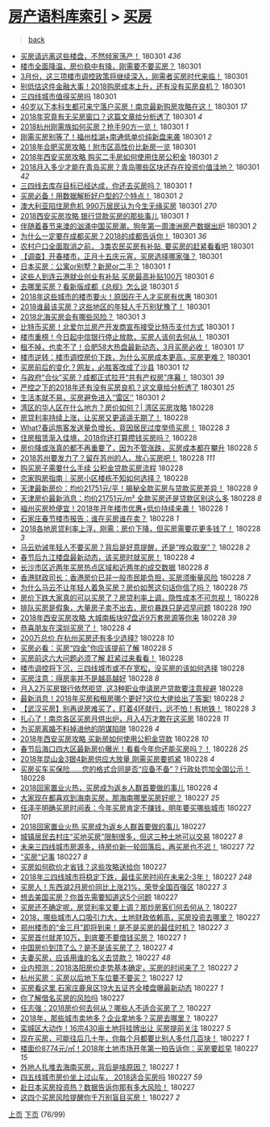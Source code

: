 [房产语料库索引](../../README.md)  > [买房](买房.md)
====
> [back](../README.md)

- [买房请远离这些楼盘，不然倾家荡产！](http://jkwz.applinzi.com/ittc/7075598602439492618.html#%E4%B9%B0%E6%88%BF%E8%AF%B7%E8%BF%9C%E7%A6%BB%E8%BF%99%E4%BA%9B%E6%A5%BC%E7%9B%98%EF%BC%8C%E4%B8%8D%E7%84%B6%E5%80%BE%E5%AE%B6%E8%8D%A1%E4%BA%A7%EF%BC%81) 180301 *436* 
- [楼市全面降温，房价稳中有降，刚需要不要买房？](http://jkwz.applinzi.com/ittc/7075597980550038544.html#%E6%A5%BC%E5%B8%82%E5%85%A8%E9%9D%A2%E9%99%8D%E6%B8%A9%EF%BC%8C%E6%88%BF%E4%BB%B7%E7%A8%B3%E4%B8%AD%E6%9C%89%E9%99%8D%EF%BC%8C%E5%88%9A%E9%9C%80%E8%A6%81%E4%B8%8D%E8%A6%81%E4%B9%B0%E6%88%BF%EF%BC%9F) 180301  
- [3月份，这三项楼市调控政策将继续深入，刚需者买房时代来临！](http://jkwz.applinzi.com/ittc/7075553183164531728.html#3%E6%9C%88%E4%BB%BD%EF%BC%8C%E8%BF%99%E4%B8%89%E9%A1%B9%E6%A5%BC%E5%B8%82%E8%B0%83%E6%8E%A7%E6%94%BF%E7%AD%96%E5%B0%86%E7%BB%A7%E7%BB%AD%E6%B7%B1%E5%85%A5%EF%BC%8C%E5%88%9A%E9%9C%80%E8%80%85%E4%B9%B0%E6%88%BF%E6%97%B6%E4%BB%A3%E6%9D%A5%E4%B8%B4%EF%BC%81) 180301  
- [别低估这件金融大事！2018购房成本上升，还有没有买房良机？](http://jkwz.applinzi.com/ittc/7075594044879406096.html#%E5%88%AB%E4%BD%8E%E4%BC%B0%E8%BF%99%E4%BB%B6%E9%87%91%E8%9E%8D%E5%A4%A7%E4%BA%8B%EF%BC%812018%E8%B4%AD%E6%88%BF%E6%88%90%E6%9C%AC%E4%B8%8A%E5%8D%87%EF%BC%8C%E8%BF%98%E6%9C%89%E6%B2%A1%E6%9C%89%E4%B9%B0%E6%88%BF%E8%89%AF%E6%9C%BA%EF%BC%9F) 180301  
- [三四线城市值得买房吗](http://jkwz.applinzi.com/ittc/7074353313263125520.html#%E4%B8%89%E5%9B%9B%E7%BA%BF%E5%9F%8E%E5%B8%82%E5%80%BC%E5%BE%97%E4%B9%B0%E6%88%BF%E5%90%97) 180301  
- [40岁以下本科生都可来宁落户买房！南京最新购房攻略在这！](http://jkwz.applinzi.com/ittc/7075562850217362448.html#40%E5%B2%81%E4%BB%A5%E4%B8%8B%E6%9C%AC%E7%A7%91%E7%94%9F%E9%83%BD%E5%8F%AF%E6%9D%A5%E5%AE%81%E8%90%BD%E6%88%B7%E4%B9%B0%E6%88%BF%EF%BC%81%E5%8D%97%E4%BA%AC%E6%9C%80%E6%96%B0%E8%B4%AD%E6%88%BF%E6%94%BB%E7%95%A5%E5%9C%A8%E8%BF%99%EF%BC%81) 180301 *17* 
- [2018年究竟有无买房窗口？这篇文章给分析透了](http://jkwz.applinzi.com/ittc/7075558558097998855.html#2018%E5%B9%B4%E7%A9%B6%E7%AB%9F%E6%9C%89%E6%97%A0%E4%B9%B0%E6%88%BF%E7%AA%97%E5%8F%A3%EF%BC%9F%E8%BF%99%E7%AF%87%E6%96%87%E7%AB%A0%E7%BB%99%E5%88%86%E6%9E%90%E9%80%8F%E4%BA%86) 180301 *4* 
- [2018杭州刚需族如何买房？抢手90方一览！](http://jkwz.applinzi.com/ittc/7075554869270545419.html#2018%E6%9D%AD%E5%B7%9E%E5%88%9A%E9%9C%80%E6%97%8F%E5%A6%82%E4%BD%95%E4%B9%B0%E6%88%BF%EF%BC%9F%E6%8A%A2%E6%89%8B90%E6%96%B9%E4%B8%80%E8%A7%88%EF%BC%81) 180301 *1* 
- [刚需买房别等了！福州桂湖+南通低单价纯新盘来袭](http://jkwz.applinzi.com/ittc/7075554856159151121.html#%E5%88%9A%E9%9C%80%E4%B9%B0%E6%88%BF%E5%88%AB%E7%AD%89%E4%BA%86%EF%BC%81%E7%A6%8F%E5%B7%9E%E6%A1%82%E6%B9%96%2B%E5%8D%97%E9%80%9A%E4%BD%8E%E5%8D%95%E4%BB%B7%E7%BA%AF%E6%96%B0%E7%9B%98%E6%9D%A5%E8%A2%AD) 180301 *2* 
- [2018年合肥买房攻略！附市区高性价比新房一览](http://jkwz.applinzi.com/ittc/7075552661388919824.html#2018%E5%B9%B4%E5%90%88%E8%82%A5%E4%B9%B0%E6%88%BF%E6%94%BB%E7%95%A5%EF%BC%81%E9%99%84%E5%B8%82%E5%8C%BA%E9%AB%98%E6%80%A7%E4%BB%B7%E6%AF%94%E6%96%B0%E6%88%BF%E4%B8%80%E8%A7%88) 180301  
- [2018年西安买房攻略 购买二手房如何使用住房公积金](http://jkwz.applinzi.com/ittc/7075551637697725446.html#2018%E5%B9%B4%E8%A5%BF%E5%AE%89%E4%B9%B0%E6%88%BF%E6%94%BB%E7%95%A5+%E8%B4%AD%E4%B9%B0%E4%BA%8C%E6%89%8B%E6%88%BF%E5%A6%82%E4%BD%95%E4%BD%BF%E7%94%A8%E4%BD%8F%E6%88%BF%E5%85%AC%E7%A7%AF%E9%87%91) 180301 *2* 
- [2018月入多少才能在青岛买房？青岛哪些区块还存在投资价值洼地？](http://jkwz.applinzi.com/ittc/7075248403921765392.html#2018%E6%9C%88%E5%85%A5%E5%A4%9A%E5%B0%91%E6%89%8D%E8%83%BD%E5%9C%A8%E9%9D%92%E5%B2%9B%E4%B9%B0%E6%88%BF%EF%BC%9F%E9%9D%92%E5%B2%9B%E5%93%AA%E4%BA%9B%E5%8C%BA%E5%9D%97%E8%BF%98%E5%AD%98%E5%9C%A8%E6%8A%95%E8%B5%84%E4%BB%B7%E5%80%BC%E6%B4%BC%E5%9C%B0%EF%BC%9F) 180301 *42* 
- [三四线去库存目标已经达成，你还去买房吗？](http://jkwz.applinzi.com/ittc/7075548114738218000.html#%E4%B8%89%E5%9B%9B%E7%BA%BF%E5%8E%BB%E5%BA%93%E5%AD%98%E7%9B%AE%E6%A0%87%E5%B7%B2%E7%BB%8F%E8%BE%BE%E6%88%90%EF%BC%8C%E4%BD%A0%E8%BF%98%E5%8E%BB%E4%B9%B0%E6%88%BF%E5%90%97%EF%BC%9F) 180301 *1* 
- [买房必备！用数据解析好户型的7个特点！](http://jkwz.applinzi.com/ittc/7075530811317421066.html#%E4%B9%B0%E6%88%BF%E5%BF%85%E5%A4%87%EF%BC%81%E7%94%A8%E6%95%B0%E6%8D%AE%E8%A7%A3%E6%9E%90%E5%A5%BD%E6%88%B7%E5%9E%8B%E7%9A%847%E4%B8%AA%E7%89%B9%E7%82%B9%EF%BC%81) 180301 *2* 
- [澳大利亚陷住房危机 990万居民认为今生无缘买房](http://jkwz.applinzi.com/ittc/7075529169364845579.html#%E6%BE%B3%E5%A4%A7%E5%88%A9%E4%BA%9A%E9%99%B7%E4%BD%8F%E6%88%BF%E5%8D%B1%E6%9C%BA+990%E4%B8%87%E5%B1%85%E6%B0%91%E8%AE%A4%E4%B8%BA%E4%BB%8A%E7%94%9F%E6%97%A0%E7%BC%98%E4%B9%B0%E6%88%BF) 180301 *270* 
- [2018西安买房攻略 银行贷款买房的那些事儿](http://jkwz.applinzi.com/ittc/7075523008754353162.html#2018%E8%A5%BF%E5%AE%89%E4%B9%B0%E6%88%BF%E6%94%BB%E7%95%A5+%E9%93%B6%E8%A1%8C%E8%B4%B7%E6%AC%BE%E4%B9%B0%E6%88%BF%E7%9A%84%E9%82%A3%E4%BA%9B%E4%BA%8B%E5%84%BF) 180301 *1* 
- [伴随着春节来澳的汹涌中国买房潮，狗年第一周澳洲房产数据出炉](http://jkwz.applinzi.com/ittc/7075519762157536273.html#%E4%BC%B4%E9%9A%8F%E7%9D%80%E6%98%A5%E8%8A%82%E6%9D%A5%E6%BE%B3%E7%9A%84%E6%B1%B9%E6%B6%8C%E4%B8%AD%E5%9B%BD%E4%B9%B0%E6%88%BF%E6%BD%AE%EF%BC%8C%E7%8B%97%E5%B9%B4%E7%AC%AC%E4%B8%80%E5%91%A8%E6%BE%B3%E6%B4%B2%E6%88%BF%E4%BA%A7%E6%95%B0%E6%8D%AE%E5%87%BA%E7%82%89) 180301 *2* 
- [为什么一定要在成都买房？2018的成都告诉你！](http://jkwz.applinzi.com/ittc/7075517497208210449.html#%E4%B8%BA%E4%BB%80%E4%B9%88%E4%B8%80%E5%AE%9A%E8%A6%81%E5%9C%A8%E6%88%90%E9%83%BD%E4%B9%B0%E6%88%BF%EF%BC%9F2018%E7%9A%84%E6%88%90%E9%83%BD%E5%91%8A%E8%AF%89%E4%BD%A0%EF%BC%81) 180301 *36* 
- [农村户口全面取消之前， 3类农民买房有补贴, 要买房的赶紧看看吧](http://jkwz.applinzi.com/ittc/7075464855803134992.html#%E5%86%9C%E6%9D%91%E6%88%B7%E5%8F%A3%E5%85%A8%E9%9D%A2%E5%8F%96%E6%B6%88%E4%B9%8B%E5%89%8D%EF%BC%8C+3%E7%B1%BB%E5%86%9C%E6%B0%91%E4%B9%B0%E6%88%BF%E6%9C%89%E8%A1%A5%E8%B4%B4%2C+%E8%A6%81%E4%B9%B0%E6%88%BF%E7%9A%84%E8%B5%B6%E7%B4%A7%E7%9C%8B%E7%9C%8B%E5%90%A7) 180301  
- [【调查】开春楼市，正月十五庆元宵，买房选择哪家强？](http://jkwz.applinzi.com/ittc/7075495938812806155.html#%E3%80%90%E8%B0%83%E6%9F%A5%E3%80%91%E5%BC%80%E6%98%A5%E6%A5%BC%E5%B8%82%EF%BC%8C%E6%AD%A3%E6%9C%88%E5%8D%81%E4%BA%94%E5%BA%86%E5%85%83%E5%AE%B5%EF%BC%8C%E4%B9%B0%E6%88%BF%E9%80%89%E6%8B%A9%E5%93%AA%E5%AE%B6%E5%BC%BA%EF%BC%9F) 180301  
- [日本买房：公寓or别墅？新房or二手？](http://jkwz.applinzi.com/ittc/7073670465778615307.html#%E6%97%A5%E6%9C%AC%E4%B9%B0%E6%88%BF%EF%BC%9A%E5%85%AC%E5%AF%93or%E5%88%AB%E5%A2%85%EF%BC%9F%E6%96%B0%E6%88%BFor%E4%BA%8C%E6%89%8B%EF%BC%9F) 180301 *1* 
- [这些人到连云港就业创业有补贴 买房最高补贴100万](http://jkwz.applinzi.com/ittc/7075465823496176656.html#%E8%BF%99%E4%BA%9B%E4%BA%BA%E5%88%B0%E8%BF%9E%E4%BA%91%E6%B8%AF%E5%B0%B1%E4%B8%9A%E5%88%9B%E4%B8%9A%E6%9C%89%E8%A1%A5%E8%B4%B4+%E4%B9%B0%E6%88%BF%E6%9C%80%E9%AB%98%E8%A1%A5%E8%B4%B4100%E4%B8%87) 180301 *6* 
- [去哪里买房？看新版成都《总规》怎么说](http://jkwz.applinzi.com/ittc/7075465595841938449.html#%E5%8E%BB%E5%93%AA%E9%87%8C%E4%B9%B0%E6%88%BF%EF%BC%9F%E7%9C%8B%E6%96%B0%E7%89%88%E6%88%90%E9%83%BD%E3%80%8A%E6%80%BB%E8%A7%84%E3%80%8B%E6%80%8E%E4%B9%88%E8%AF%B4) 180301 *5* 
- [2018年这些城市的楼市要火！原因在于人才买房有优惠](http://jkwz.applinzi.com/ittc/7075464180931232778.html#2018%E5%B9%B4%E8%BF%99%E4%BA%9B%E5%9F%8E%E5%B8%82%E7%9A%84%E6%A5%BC%E5%B8%82%E8%A6%81%E7%81%AB%EF%BC%81%E5%8E%9F%E5%9B%A0%E5%9C%A8%E4%BA%8E%E4%BA%BA%E6%89%8D%E4%B9%B0%E6%88%BF%E6%9C%89%E4%BC%98%E6%83%A0) 180301  
- [2018谁最该买房？这些地区的年轻人千万别犹豫了！](http://jkwz.applinzi.com/ittc/7075458327402513418.html#2018%E8%B0%81%E6%9C%80%E8%AF%A5%E4%B9%B0%E6%88%BF%EF%BC%9F%E8%BF%99%E4%BA%9B%E5%9C%B0%E5%8C%BA%E7%9A%84%E5%B9%B4%E8%BD%BB%E4%BA%BA%E5%8D%83%E4%B8%87%E5%88%AB%E7%8A%B9%E8%B1%AB%E4%BA%86%EF%BC%81) 180301  
- [2018北海买房会有哪些风险？](http://jkwz.applinzi.com/ittc/7075456390267405328.html#2018%E5%8C%97%E6%B5%B7%E4%B9%B0%E6%88%BF%E4%BC%9A%E6%9C%89%E5%93%AA%E4%BA%9B%E9%A3%8E%E9%99%A9%EF%BC%9F) 180301 *3* 
- [比特币买房！北爱尔兰房产开发商宣布接受比特币支付方式](http://jkwz.applinzi.com/ittc/7075447925352432650.html#%E6%AF%94%E7%89%B9%E5%B8%81%E4%B9%B0%E6%88%BF%EF%BC%81%E5%8C%97%E7%88%B1%E5%B0%94%E5%85%B0%E6%88%BF%E4%BA%A7%E5%BC%80%E5%8F%91%E5%95%86%E5%AE%A3%E5%B8%83%E6%8E%A5%E5%8F%97%E6%AF%94%E7%89%B9%E5%B8%81%E6%94%AF%E4%BB%98%E6%96%B9%E5%BC%8F) 180301 *1* 
- [楼市重榜！今日起中信银行停止放款，买房人该何去何从！](http://jkwz.applinzi.com/ittc/7075447518429447175.html#%E6%A5%BC%E5%B8%82%E9%87%8D%E6%A6%9C%EF%BC%81%E4%BB%8A%E6%97%A5%E8%B5%B7%E4%B8%AD%E4%BF%A1%E9%93%B6%E8%A1%8C%E5%81%9C%E6%AD%A2%E6%94%BE%E6%AC%BE%EF%BC%8C%E4%B9%B0%E6%88%BF%E4%BA%BA%E8%AF%A5%E4%BD%95%E5%8E%BB%E4%BD%95%E4%BB%8E%EF%BC%81) 180301  
- [租不掉，也卖不了！合肥58大热盘最新动态，3月买房必收！](http://jkwz.applinzi.com/ittc/7075436756138984465.html#%E7%A7%9F%E4%B8%8D%E6%8E%89%EF%BC%8C%E4%B9%9F%E5%8D%96%E4%B8%8D%E4%BA%86%EF%BC%81%E5%90%88%E8%82%A558%E5%A4%A7%E7%83%AD%E7%9B%98%E6%9C%80%E6%96%B0%E5%8A%A8%E6%80%81%EF%BC%8C3%E6%9C%88%E4%B9%B0%E6%88%BF%E5%BF%85%E6%94%B6%EF%BC%81) 180301 *17* 
- [楼市逆转：楼市调控房价下跌，为什么买房成本更高，买房更难？](http://jkwz.applinzi.com/ittc/7075425626268107787.html#%E6%A5%BC%E5%B8%82%E9%80%86%E8%BD%AC%EF%BC%9A%E6%A5%BC%E5%B8%82%E8%B0%83%E6%8E%A7%E6%88%BF%E4%BB%B7%E4%B8%8B%E8%B7%8C%EF%BC%8C%E4%B8%BA%E4%BB%80%E4%B9%88%E4%B9%B0%E6%88%BF%E6%88%90%E6%9C%AC%E6%9B%B4%E9%AB%98%EF%BC%8C%E4%B9%B0%E6%88%BF%E6%9B%B4%E9%9A%BE%EF%BC%9F) 180301  
- [买房前后的变化？网友，必胜客改成了沙县](http://jkwz.applinzi.com/ittc/7075084920341136395.html#%E4%B9%B0%E6%88%BF%E5%89%8D%E5%90%8E%E7%9A%84%E5%8F%98%E5%8C%96%EF%BC%9F%E7%BD%91%E5%8F%8B%EF%BC%8C%E5%BF%85%E8%83%9C%E5%AE%A2%E6%94%B9%E6%88%90%E4%BA%86%E6%B2%99%E5%8E%BF) 180301 *12* 
- [与政府“合伙”买房？成都正式拉开“共有产权房”序幕！](http://jkwz.applinzi.com/ittc/7075413394306106378.html#%E4%B8%8E%E6%94%BF%E5%BA%9C%E2%80%9C%E5%90%88%E4%BC%99%E2%80%9D%E4%B9%B0%E6%88%BF%EF%BC%9F%E6%88%90%E9%83%BD%E6%AD%A3%E5%BC%8F%E6%8B%89%E5%BC%80%E2%80%9C%E5%85%B1%E6%9C%89%E4%BA%A7%E6%9D%83%E6%88%BF%E2%80%9D%E5%BA%8F%E5%B9%95%EF%BC%81) 180301 *39* 
- [严控之下的2018年还有没有买房良机？这文章给分析透了](http://jkwz.applinzi.com/ittc/7075155748890084359.html#%E4%B8%A5%E6%8E%A7%E4%B9%8B%E4%B8%8B%E7%9A%842018%E5%B9%B4%E8%BF%98%E6%9C%89%E6%B2%A1%E6%9C%89%E4%B9%B0%E6%88%BF%E8%89%AF%E6%9C%BA%EF%BC%9F%E8%BF%99%E6%96%87%E7%AB%A0%E7%BB%99%E5%88%86%E6%9E%90%E9%80%8F%E4%BA%86) 180301 *25* 
- [生活本就不易，买房避免进入‘’雷区‘’](http://jkwz.applinzi.com/ittc/7075099748300489738.html#%E7%94%9F%E6%B4%BB%E6%9C%AC%E5%B0%B1%E4%B8%8D%E6%98%93%EF%BC%8C%E4%B9%B0%E6%88%BF%E9%81%BF%E5%85%8D%E8%BF%9B%E5%85%A5%E2%80%98%E2%80%99%E9%9B%B7%E5%8C%BA%E2%80%98%E2%80%99) 180301 *2* 
- [湾区的华人区在什么地方？房价如何？| 湾区买房攻略](http://jkwz.applinzi.com/ittc/7075254031557854225.html#%E6%B9%BE%E5%8C%BA%E7%9A%84%E5%8D%8E%E4%BA%BA%E5%8C%BA%E5%9C%A8%E4%BB%80%E4%B9%88%E5%9C%B0%E6%96%B9%EF%BC%9F%E6%88%BF%E4%BB%B7%E5%A6%82%E4%BD%95%EF%BC%9F%7C+%E6%B9%BE%E5%8C%BA%E4%B9%B0%E6%88%BF%E6%94%BB%E7%95%A5) 180228  
- [房贷利率持续上涨，让买房又更遥遥无期了！](http://jkwz.applinzi.com/ittc/7075239487448024075.html#%E6%88%BF%E8%B4%B7%E5%88%A9%E7%8E%87%E6%8C%81%E7%BB%AD%E4%B8%8A%E6%B6%A8%EF%BC%8C%E8%AE%A9%E4%B9%B0%E6%88%BF%E5%8F%88%E6%9B%B4%E9%81%A5%E9%81%A5%E6%97%A0%E6%9C%9F%E4%BA%86%EF%BC%81) 180228  
- [What?春运旅客发送量负增长，竟因居民过度举债买房！](http://jkwz.applinzi.com/ittc/7075236020377617418.html#What%3F%E6%98%A5%E8%BF%90%E6%97%85%E5%AE%A2%E5%8F%91%E9%80%81%E9%87%8F%E8%B4%9F%E5%A2%9E%E9%95%BF%EF%BC%8C%E7%AB%9F%E5%9B%A0%E5%B1%85%E6%B0%91%E8%BF%87%E5%BA%A6%E4%B8%BE%E5%80%BA%E4%B9%B0%E6%88%BF%EF%BC%81) 180228 *3* 
- [住房租赁渐入佳境，2018你还打算攒钱买房吗？](http://jkwz.applinzi.com/ittc/7072956257051083787.html#%E4%BD%8F%E6%88%BF%E7%A7%9F%E8%B5%81%E6%B8%90%E5%85%A5%E4%BD%B3%E5%A2%83%EF%BC%8C2018%E4%BD%A0%E8%BF%98%E6%89%93%E7%AE%97%E6%94%92%E9%92%B1%E4%B9%B0%E6%88%BF%E5%90%97%EF%BC%9F) 180228  
- [房价降或涨真的都不再重要了，因为不管涨跌，买房成本都在攀升](http://jkwz.applinzi.com/ittc/7075204231089095686.html#%E6%88%BF%E4%BB%B7%E9%99%8D%E6%88%96%E6%B6%A8%E7%9C%9F%E7%9A%84%E9%83%BD%E4%B8%8D%E5%86%8D%E9%87%8D%E8%A6%81%E4%BA%86%EF%BC%8C%E5%9B%A0%E4%B8%BA%E4%B8%8D%E7%AE%A1%E6%B6%A8%E8%B7%8C%EF%BC%8C%E4%B9%B0%E6%88%BF%E6%88%90%E6%9C%AC%E9%83%BD%E5%9C%A8%E6%94%80%E5%8D%87) 180228 *5* 
- [2018苏州要发力了？留在苏州的人，放心买房吧！](http://jkwz.applinzi.com/ittc/7075198854469518346.html#2018%E8%8B%8F%E5%B7%9E%E8%A6%81%E5%8F%91%E5%8A%9B%E4%BA%86%EF%BC%9F%E7%95%99%E5%9C%A8%E8%8B%8F%E5%B7%9E%E7%9A%84%E4%BA%BA%EF%BC%8C%E6%94%BE%E5%BF%83%E4%B9%B0%E6%88%BF%E5%90%A7%EF%BC%81) 180228 *111* 
- [购买房子需要什么手续 公积金贷款买房流程](http://jkwz.applinzi.com/ittc/7075191122068767751.html#%E8%B4%AD%E4%B9%B0%E6%88%BF%E5%AD%90%E9%9C%80%E8%A6%81%E4%BB%80%E4%B9%88%E6%89%8B%E7%BB%AD+%E5%85%AC%E7%A7%AF%E9%87%91%E8%B4%B7%E6%AC%BE%E4%B9%B0%E6%88%BF%E6%B5%81%E7%A8%8B) 180228  
- [恋家购房指南｜买房小区楼栋不知如何选择？](http://jkwz.applinzi.com/ittc/7075187347211944966.html#%E6%81%8B%E5%AE%B6%E8%B4%AD%E6%88%BF%E6%8C%87%E5%8D%97%EF%BD%9C%E4%B9%B0%E6%88%BF%E5%B0%8F%E5%8C%BA%E6%A5%BC%E6%A0%8B%E4%B8%8D%E7%9F%A5%E5%A6%82%E4%BD%95%E9%80%89%E6%8B%A9%EF%BC%9F) 180228  
- [天津最新房价：均价21751元/平！揭秘全款买房与贷款买房差异！](http://jkwz.applinzi.com/ittc/7075183060922663946.html#%E5%A4%A9%E6%B4%A5%E6%9C%80%E6%96%B0%E6%88%BF%E4%BB%B7%EF%BC%9A%E5%9D%87%E4%BB%B721751%E5%85%83%2F%E5%B9%B3%EF%BC%81%E6%8F%AD%E7%A7%98%E5%85%A8%E6%AC%BE%E4%B9%B0%E6%88%BF%E4%B8%8E%E8%B4%B7%E6%AC%BE%E4%B9%B0%E6%88%BF%E5%B7%AE%E5%BC%82%EF%BC%81) 180228 *9* 
- [天津房价最新消息：均价21751元/m² 全款买房还是贷款区别这么多](http://jkwz.applinzi.com/ittc/7075183060901692433.html#%E5%A4%A9%E6%B4%A5%E6%88%BF%E4%BB%B7%E6%9C%80%E6%96%B0%E6%B6%88%E6%81%AF%EF%BC%9A%E5%9D%87%E4%BB%B721751%E5%85%83%2Fm%C2%B2+%E5%85%A8%E6%AC%BE%E4%B9%B0%E6%88%BF%E8%BF%98%E6%98%AF%E8%B4%B7%E6%AC%BE%E5%8C%BA%E5%88%AB%E8%BF%99%E4%B9%88%E5%A4%9A) 180228 *8* 
- [福州买房抢便宜！2018年开年楼市优惠+低价持续来袭！](http://jkwz.applinzi.com/ittc/7075179560016806918.html#%E7%A6%8F%E5%B7%9E%E4%B9%B0%E6%88%BF%E6%8A%A2%E4%BE%BF%E5%AE%9C%EF%BC%812018%E5%B9%B4%E5%BC%80%E5%B9%B4%E6%A5%BC%E5%B8%82%E4%BC%98%E6%83%A0%2B%E4%BD%8E%E4%BB%B7%E6%8C%81%E7%BB%AD%E6%9D%A5%E8%A2%AD%EF%BC%81) 180228 *1* 
- [石家庄春节楼市报告：谁在买房谁在卖？](http://jkwz.applinzi.com/ittc/7075175558554321931.html#%E7%9F%B3%E5%AE%B6%E5%BA%84%E6%98%A5%E8%8A%82%E6%A5%BC%E5%B8%82%E6%8A%A5%E5%91%8A%EF%BC%9A%E8%B0%81%E5%9C%A8%E4%B9%B0%E6%88%BF%E8%B0%81%E5%9C%A8%E5%8D%96%EF%BC%9F) 180228 *1* 
- [2018各地房贷利率上浮，刚需：房价下降，但买房需要花更多钱了！](http://jkwz.applinzi.com/ittc/7075097284037837840.html#2018%E5%90%84%E5%9C%B0%E6%88%BF%E8%B4%B7%E5%88%A9%E7%8E%87%E4%B8%8A%E6%B5%AE%EF%BC%8C%E5%88%9A%E9%9C%80%EF%BC%9A%E6%88%BF%E4%BB%B7%E4%B8%8B%E9%99%8D%EF%BC%8C%E4%BD%86%E4%B9%B0%E6%88%BF%E9%9C%80%E8%A6%81%E8%8A%B1%E6%9B%B4%E5%A4%9A%E9%92%B1%E4%BA%86%EF%BC%81) 180228 *3* 
- [马云劝诫年轻人不要买房？背后是好意提醒，还是“哗众取宠”？](http://jkwz.applinzi.com/ittc/7075172832646808586.html#%E9%A9%AC%E4%BA%91%E5%8A%9D%E8%AF%AB%E5%B9%B4%E8%BD%BB%E4%BA%BA%E4%B8%8D%E8%A6%81%E4%B9%B0%E6%88%BF%EF%BC%9F%E8%83%8C%E5%90%8E%E6%98%AF%E5%A5%BD%E6%84%8F%E6%8F%90%E9%86%92%EF%BC%8C%E8%BF%98%E6%98%AF%E2%80%9C%E5%93%97%E4%BC%97%E5%8F%96%E5%AE%A0%E2%80%9D%EF%BC%9F) 180228 *2* 
- [春节后九江楼盘最新动态，该买房时就买房！](http://jkwz.applinzi.com/ittc/7075140338174133258.html#%E6%98%A5%E8%8A%82%E5%90%8E%E4%B9%9D%E6%B1%9F%E6%A5%BC%E7%9B%98%E6%9C%80%E6%96%B0%E5%8A%A8%E6%80%81%EF%BC%8C%E8%AF%A5%E4%B9%B0%E6%88%BF%E6%97%B6%E5%B0%B1%E4%B9%B0%E6%88%BF%EF%BC%81) 180228 *4* 
- [长沙市区近两年买房热点区域和近两年的成交数据](http://jkwz.applinzi.com/ittc/7075166790856737809.html#%E9%95%BF%E6%B2%99%E5%B8%82%E5%8C%BA%E8%BF%91%E4%B8%A4%E5%B9%B4%E4%B9%B0%E6%88%BF%E7%83%AD%E7%82%B9%E5%8C%BA%E5%9F%9F%E5%92%8C%E8%BF%91%E4%B8%A4%E5%B9%B4%E7%9A%84%E6%88%90%E4%BA%A4%E6%95%B0%E6%8D%AE) 180228 *8* 
- [香港财政司长：香港房价已非一般市民能负担，买房须衡量风险](http://jkwz.applinzi.com/ittc/7075150949322851335.html#%E9%A6%99%E6%B8%AF%E8%B4%A2%E6%94%BF%E5%8F%B8%E9%95%BF%EF%BC%9A%E9%A6%99%E6%B8%AF%E6%88%BF%E4%BB%B7%E5%B7%B2%E9%9D%9E%E4%B8%80%E8%88%AC%E5%B8%82%E6%B0%91%E8%83%BD%E8%B4%9F%E6%8B%85%EF%BC%8C%E4%B9%B0%E6%88%BF%E9%A1%BB%E8%A1%A1%E9%87%8F%E9%A3%8E%E9%99%A9) 180228 *7* 
- [为什么马云不让年轻人着急买房？房价如葱这句话你信了吗？](http://jkwz.applinzi.com/ittc/7075139026359419911.html#%E4%B8%BA%E4%BB%80%E4%B9%88%E9%A9%AC%E4%BA%91%E4%B8%8D%E8%AE%A9%E5%B9%B4%E8%BD%BB%E4%BA%BA%E7%9D%80%E6%80%A5%E4%B9%B0%E6%88%BF%EF%BC%9F%E6%88%BF%E4%BB%B7%E5%A6%82%E8%91%B1%E8%BF%99%E5%8F%A5%E8%AF%9D%E4%BD%A0%E4%BF%A1%E4%BA%86%E5%90%97%EF%BC%9F) 180228 *75* 
- [房价下跌大家真的可以买房了？房贷利率上调，隐性成本不可忽视！](http://jkwz.applinzi.com/ittc/7075129127072171025.html#%E6%88%BF%E4%BB%B7%E4%B8%8B%E8%B7%8C%E5%A4%A7%E5%AE%B6%E7%9C%9F%E7%9A%84%E5%8F%AF%E4%BB%A5%E4%B9%B0%E6%88%BF%E4%BA%86%EF%BC%9F%E6%88%BF%E8%B4%B7%E5%88%A9%E7%8E%87%E4%B8%8A%E8%B0%83%EF%BC%8C%E9%9A%90%E6%80%A7%E6%88%90%E6%9C%AC%E4%B8%8D%E5%8F%AF%E5%BF%BD%E8%A7%86%EF%BC%81) 180228  
- [排队买房是假象，大量房子卖不出去，房价暴跌只是迟早问题](http://jkwz.applinzi.com/ittc/7075121107722306576.html#%E6%8E%92%E9%98%9F%E4%B9%B0%E6%88%BF%E6%98%AF%E5%81%87%E8%B1%A1%EF%BC%8C%E5%A4%A7%E9%87%8F%E6%88%BF%E5%AD%90%E5%8D%96%E4%B8%8D%E5%87%BA%E5%8E%BB%EF%BC%8C%E6%88%BF%E4%BB%B7%E6%9A%B4%E8%B7%8C%E5%8F%AA%E6%98%AF%E8%BF%9F%E6%97%A9%E9%97%AE%E9%A2%98) 180228 *190* 
- [2018年西安买房攻略 大城南板块97盘近9万套房源等你来](http://jkwz.applinzi.com/ittc/7075110996232635402.html#2018%E5%B9%B4%E8%A5%BF%E5%AE%89%E4%B9%B0%E6%88%BF%E6%94%BB%E7%95%A5+%E5%A4%A7%E5%9F%8E%E5%8D%97%E6%9D%BF%E5%9D%9797%E7%9B%98%E8%BF%919%E4%B8%87%E5%A5%97%E6%88%BF%E6%BA%90%E7%AD%89%E4%BD%A0%E6%9D%A5) 180228 *39* 
- [恭喜朋友在深圳买房了！](http://jkwz.applinzi.com/ittc/7075097695553586182.html#%E6%81%AD%E5%96%9C%E6%9C%8B%E5%8F%8B%E5%9C%A8%E6%B7%B1%E5%9C%B3%E4%B9%B0%E6%88%BF%E4%BA%86%EF%BC%81) 180228 *4* 
- [200万总价,在杭州买房还有多少选择?](http://jkwz.applinzi.com/ittc/7075090892463801354.html#200%E4%B8%87%E6%80%BB%E4%BB%B7%2C%E5%9C%A8%E6%9D%AD%E5%B7%9E%E4%B9%B0%E6%88%BF%E8%BF%98%E6%9C%89%E5%A4%9A%E5%B0%91%E9%80%89%E6%8B%A9%3F) 180228 *10* 
- [买房必看：买房“四金”你应该提前了解](http://jkwz.applinzi.com/ittc/7075086409465857031.html#%E4%B9%B0%E6%88%BF%E5%BF%85%E7%9C%8B%EF%BC%9A%E4%B9%B0%E6%88%BF%E2%80%9C%E5%9B%9B%E9%87%91%E2%80%9D%E4%BD%A0%E5%BA%94%E8%AF%A5%E6%8F%90%E5%89%8D%E4%BA%86%E8%A7%A3) 180228 *5* 
- [买房前这六大问题必须了解 赶紧过来看看！](http://jkwz.applinzi.com/ittc/7075084241199432715.html#%E4%B9%B0%E6%88%BF%E5%89%8D%E8%BF%99%E5%85%AD%E5%A4%A7%E9%97%AE%E9%A2%98%E5%BF%85%E9%A1%BB%E4%BA%86%E8%A7%A3+%E8%B5%B6%E7%B4%A7%E8%BF%87%E6%9D%A5%E7%9C%8B%E7%9C%8B%EF%BC%81) 180228  
- [楼市调控将下沉，三四线城市或不在宽松，没买房的该如何选择](http://jkwz.applinzi.com/ittc/7075082091744461840.html#%E6%A5%BC%E5%B8%82%E8%B0%83%E6%8E%A7%E5%B0%86%E4%B8%8B%E6%B2%89%EF%BC%8C%E4%B8%89%E5%9B%9B%E7%BA%BF%E5%9F%8E%E5%B8%82%E6%88%96%E4%B8%8D%E5%9C%A8%E5%AE%BD%E6%9D%BE%EF%BC%8C%E6%B2%A1%E4%B9%B0%E6%88%BF%E7%9A%84%E8%AF%A5%E5%A6%82%E4%BD%95%E9%80%89%E6%8B%A9) 180228  
- [买房注意：得房率并不是越高越好](http://jkwz.applinzi.com/ittc/7075081913645925383.html#%E4%B9%B0%E6%88%BF%E6%B3%A8%E6%84%8F%EF%BC%9A%E5%BE%97%E6%88%BF%E7%8E%87%E5%B9%B6%E4%B8%8D%E6%98%AF%E8%B6%8A%E9%AB%98%E8%B6%8A%E5%A5%BD) 180228 *8* 
- [月入2万买房银行依然拒贷, 这3种职业申请房产贷款要注意规避](http://jkwz.applinzi.com/ittc/7075076284483109898.html#%E6%9C%88%E5%85%A52%E4%B8%87%E4%B9%B0%E6%88%BF%E9%93%B6%E8%A1%8C%E4%BE%9D%E7%84%B6%E6%8B%92%E8%B4%B7%2C+%E8%BF%993%E7%A7%8D%E8%81%8C%E4%B8%9A%E7%94%B3%E8%AF%B7%E6%88%BF%E4%BA%A7%E8%B4%B7%E6%AC%BE%E8%A6%81%E6%B3%A8%E6%84%8F%E8%A7%84%E9%81%BF) 180228  
- [最新消息！2018年买房和租房哪个更好?这位大佬给出了答案!](http://jkwz.applinzi.com/ittc/7075073445903991824.html#%E6%9C%80%E6%96%B0%E6%B6%88%E6%81%AF%EF%BC%812018%E5%B9%B4%E4%B9%B0%E6%88%BF%E5%92%8C%E7%A7%9F%E6%88%BF%E5%93%AA%E4%B8%AA%E6%9B%B4%E5%A5%BD%3F%E8%BF%99%E4%BD%8D%E5%A4%A7%E4%BD%AC%E7%BB%99%E5%87%BA%E4%BA%86%E7%AD%94%E6%A1%88%21) 180228 *2* 
- [【武汉买房】别再说房难买了，盯着4环就行，远不怕！有地铁！](http://jkwz.applinzi.com/ittc/7075071262672290832.html#%E3%80%90%E6%AD%A6%E6%B1%89%E4%B9%B0%E6%88%BF%E3%80%91%E5%88%AB%E5%86%8D%E8%AF%B4%E6%88%BF%E9%9A%BE%E4%B9%B0%E4%BA%86%EF%BC%8C%E7%9B%AF%E7%9D%804%E7%8E%AF%E5%B0%B1%E8%A1%8C%EF%BC%8C%E8%BF%9C%E4%B8%8D%E6%80%95%EF%BC%81%E6%9C%89%E5%9C%B0%E9%93%81%EF%BC%81) 180228 *3* 
- [扎心了！南京各区买房月供出炉，月入4万才敢在这买房](http://jkwz.applinzi.com/ittc/7075066934028928006.html#%E6%89%8E%E5%BF%83%E4%BA%86%EF%BC%81%E5%8D%97%E4%BA%AC%E5%90%84%E5%8C%BA%E4%B9%B0%E6%88%BF%E6%9C%88%E4%BE%9B%E5%87%BA%E7%82%89%EF%BC%8C%E6%9C%88%E5%85%A54%E4%B8%87%E6%89%8D%E6%95%A2%E5%9C%A8%E8%BF%99%E4%B9%B0%E6%88%BF) 180228 *11* 
- [为买房离婚不料掉进他的阴谋陷阱](http://jkwz.applinzi.com/ittc/7075059277977093127.html#%E4%B8%BA%E4%B9%B0%E6%88%BF%E7%A6%BB%E5%A9%9A%E4%B8%8D%E6%96%99%E6%8E%89%E8%BF%9B%E4%BB%96%E7%9A%84%E9%98%B4%E8%B0%8B%E9%99%B7%E9%98%B1) 180228 *4* 
- [2018年西安买房攻略 买新房如何使用公积金贷款](http://jkwz.applinzi.com/ittc/7075058235830961162.html#2018%E5%B9%B4%E8%A5%BF%E5%AE%89%E4%B9%B0%E6%88%BF%E6%94%BB%E7%95%A5+%E4%B9%B0%E6%96%B0%E6%88%BF%E5%A6%82%E4%BD%95%E4%BD%BF%E7%94%A8%E5%85%AC%E7%A7%AF%E9%87%91%E8%B4%B7%E6%AC%BE) 180228 *10* 
- [春节后海口四大区最新房价曝光！看看今年你还能买房吗？！](http://jkwz.applinzi.com/ittc/7075050102232450065.html#%E6%98%A5%E8%8A%82%E5%90%8E%E6%B5%B7%E5%8F%A3%E5%9B%9B%E5%A4%A7%E5%8C%BA%E6%9C%80%E6%96%B0%E6%88%BF%E4%BB%B7%E6%9B%9D%E5%85%89%EF%BC%81%E7%9C%8B%E7%9C%8B%E4%BB%8A%E5%B9%B4%E4%BD%A0%E8%BF%98%E8%83%BD%E4%B9%B0%E6%88%BF%E5%90%97%EF%BC%9F%EF%BC%81) 180228 *25* 
- [2018年昆山金3银4新房供应大放量 刚需买房要抓紧](http://jkwz.applinzi.com/ittc/7075023532331631633.html#2018%E5%B9%B4%E6%98%86%E5%B1%B1%E9%87%913%E9%93%B64%E6%96%B0%E6%88%BF%E4%BE%9B%E5%BA%94%E5%A4%A7%E6%94%BE%E9%87%8F+%E5%88%9A%E9%9C%80%E4%B9%B0%E6%88%BF%E8%A6%81%E6%8A%93%E7%B4%A7) 180228 *4* 
- [买房买车买保险……您的格式合同是否“应备不备”？行政处罚加全国公示！](http://jkwz.applinzi.com/ittc/7074985369991119879.html#%E4%B9%B0%E6%88%BF%E4%B9%B0%E8%BD%A6%E4%B9%B0%E4%BF%9D%E9%99%A9%E2%80%A6%E2%80%A6%E6%82%A8%E7%9A%84%E6%A0%BC%E5%BC%8F%E5%90%88%E5%90%8C%E6%98%AF%E5%90%A6%E2%80%9C%E5%BA%94%E5%A4%87%E4%B8%8D%E5%A4%87%E2%80%9D%EF%BC%9F%E8%A1%8C%E6%94%BF%E5%A4%84%E7%BD%9A%E5%8A%A0%E5%85%A8%E5%9B%BD%E5%85%AC%E7%A4%BA%EF%BC%81) 180228  
- [2018回家置业火热，买房成为返乡人群首要做的事儿](http://jkwz.applinzi.com/ittc/7074935982682276870.html#2018%E5%9B%9E%E5%AE%B6%E7%BD%AE%E4%B8%9A%E7%81%AB%E7%83%AD%EF%BC%8C%E4%B9%B0%E6%88%BF%E6%88%90%E4%B8%BA%E8%BF%94%E4%B9%A1%E4%BA%BA%E7%BE%A4%E9%A6%96%E8%A6%81%E5%81%9A%E7%9A%84%E4%BA%8B%E5%84%BF) 180228 *4* 
- [大家现在都喜欢到海南买房，那海南哪里买房好呢？](http://jkwz.applinzi.com/ittc/7074892398356595729.html#%E5%A4%A7%E5%AE%B6%E7%8E%B0%E5%9C%A8%E9%83%BD%E5%96%9C%E6%AC%A2%E5%88%B0%E6%B5%B7%E5%8D%97%E4%B9%B0%E6%88%BF%EF%BC%8C%E9%82%A3%E6%B5%B7%E5%8D%97%E5%93%AA%E9%87%8C%E4%B9%B0%E6%88%BF%E5%A5%BD%E5%91%A2%EF%BC%9F) 180227 *25* 
- [任泽平明确买房时间表：今年买房肯定不赚钱，明年要买哪些城市](http://jkwz.applinzi.com/ittc/7074889272308270086.html#%E4%BB%BB%E6%B3%BD%E5%B9%B3%E6%98%8E%E7%A1%AE%E4%B9%B0%E6%88%BF%E6%97%B6%E9%97%B4%E8%A1%A8%EF%BC%9A%E4%BB%8A%E5%B9%B4%E4%B9%B0%E6%88%BF%E8%82%AF%E5%AE%9A%E4%B8%8D%E8%B5%9A%E9%92%B1%EF%BC%8C%E6%98%8E%E5%B9%B4%E8%A6%81%E4%B9%B0%E5%93%AA%E4%BA%9B%E5%9F%8E%E5%B8%82) 180227 *101* 
- [2018回家置业火热 买房成为返乡人群首要做的事儿](http://jkwz.applinzi.com/ittc/7074879983241921547.html#2018%E5%9B%9E%E5%AE%B6%E7%BD%AE%E4%B8%9A%E7%81%AB%E7%83%AD+%E4%B9%B0%E6%88%BF%E6%88%90%E4%B8%BA%E8%BF%94%E4%B9%A1%E4%BA%BA%E7%BE%A4%E9%A6%96%E8%A6%81%E5%81%9A%E7%9A%84%E4%BA%8B%E5%84%BF) 180227  
- [城镇居民去村庄“买地买房”限制很多，但这三种土地可以交易](http://jkwz.applinzi.com/ittc/7074878513532634122.html#%E5%9F%8E%E9%95%87%E5%B1%85%E6%B0%91%E5%8E%BB%E6%9D%91%E5%BA%84%E2%80%9C%E4%B9%B0%E5%9C%B0%E4%B9%B0%E6%88%BF%E2%80%9D%E9%99%90%E5%88%B6%E5%BE%88%E5%A4%9A%EF%BC%8C%E4%BD%86%E8%BF%99%E4%B8%89%E7%A7%8D%E5%9C%9F%E5%9C%B0%E5%8F%AF%E4%BB%A5%E4%BA%A4%E6%98%93) 180227 *8* 
- [未来三四线城市房源多，待房价新一轮回落后，再买房也不迟！](http://jkwz.applinzi.com/ittc/7074862859211506694.html#%E6%9C%AA%E6%9D%A5%E4%B8%89%E5%9B%9B%E7%BA%BF%E5%9F%8E%E5%B8%82%E6%88%BF%E6%BA%90%E5%A4%9A%EF%BC%8C%E5%BE%85%E6%88%BF%E4%BB%B7%E6%96%B0%E4%B8%80%E8%BD%AE%E5%9B%9E%E8%90%BD%E5%90%8E%EF%BC%8C%E5%86%8D%E4%B9%B0%E6%88%BF%E4%B9%9F%E4%B8%8D%E8%BF%9F%EF%BC%81) 180227 *72* 
- [“买房”记事](http://jkwz.applinzi.com/ittc/7074856242353013777.html#%E2%80%9C%E4%B9%B0%E6%88%BF%E2%80%9D%E8%AE%B0%E4%BA%8B) 180227 *8* 
- [买房如何砍价才省钱？这些攻略送给你](http://jkwz.applinzi.com/ittc/7074809868525765643.html#%E4%B9%B0%E6%88%BF%E5%A6%82%E4%BD%95%E7%A0%8D%E4%BB%B7%E6%89%8D%E7%9C%81%E9%92%B1%EF%BC%9F%E8%BF%99%E4%BA%9B%E6%94%BB%E7%95%A5%E9%80%81%E7%BB%99%E4%BD%A0) 180227  
- [2018年三四线城市将稳定下跌，最佳买房时间在未来2-3年！](http://jkwz.applinzi.com/ittc/7074799965056795664.html#2018%E5%B9%B4%E4%B8%89%E5%9B%9B%E7%BA%BF%E5%9F%8E%E5%B8%82%E5%B0%86%E7%A8%B3%E5%AE%9A%E4%B8%8B%E8%B7%8C%EF%BC%8C%E6%9C%80%E4%BD%B3%E4%B9%B0%E6%88%BF%E6%97%B6%E9%97%B4%E5%9C%A8%E6%9C%AA%E6%9D%A52-3%E5%B9%B4%EF%BC%81) 180227 *248* 
- [买房人！东西湖2月房价同比上涨21%，荣登全国百强区](http://jkwz.applinzi.com/ittc/7074809297504830474.html#%E4%B9%B0%E6%88%BF%E4%BA%BA%EF%BC%81%E4%B8%9C%E8%A5%BF%E6%B9%962%E6%9C%88%E6%88%BF%E4%BB%B7%E5%90%8C%E6%AF%94%E4%B8%8A%E6%B6%A821%25%EF%BC%8C%E8%8D%A3%E7%99%BB%E5%85%A8%E5%9B%BD%E7%99%BE%E5%BC%BA%E5%8C%BA) 180227 *3* 
- [想去美国买房？你首先需要知道这5个问题](http://jkwz.applinzi.com/ittc/7074833413658117126.html#%E6%83%B3%E5%8E%BB%E7%BE%8E%E5%9B%BD%E4%B9%B0%E6%88%BF%EF%BC%9F%E4%BD%A0%E9%A6%96%E5%85%88%E9%9C%80%E8%A6%81%E7%9F%A5%E9%81%93%E8%BF%995%E4%B8%AA%E9%97%AE%E9%A2%98) 180227  
- [买房还不确定呢，房贷利率又要上调？那炒房客们何去何从？](http://jkwz.applinzi.com/ittc/7073708873121006609.html#%E4%B9%B0%E6%88%BF%E8%BF%98%E4%B8%8D%E7%A1%AE%E5%AE%9A%E5%91%A2%EF%BC%8C%E6%88%BF%E8%B4%B7%E5%88%A9%E7%8E%87%E5%8F%88%E8%A6%81%E4%B8%8A%E8%B0%83%EF%BC%9F%E9%82%A3%E7%82%92%E6%88%BF%E5%AE%A2%E4%BB%AC%E4%BD%95%E5%8E%BB%E4%BD%95%E4%BB%8E%EF%BC%9F) 180227  
- [2018，哪些城市人口吸引力大，土地财政依赖高，买房投资去哪里？](http://jkwz.applinzi.com/ittc/7074832526676067335.html#2018%EF%BC%8C%E5%93%AA%E4%BA%9B%E5%9F%8E%E5%B8%82%E4%BA%BA%E5%8F%A3%E5%90%B8%E5%BC%95%E5%8A%9B%E5%A4%A7%EF%BC%8C%E5%9C%9F%E5%9C%B0%E8%B4%A2%E6%94%BF%E4%BE%9D%E8%B5%96%E9%AB%98%EF%BC%8C%E4%B9%B0%E6%88%BF%E6%8A%95%E8%B5%84%E5%8E%BB%E5%93%AA%E9%87%8C%EF%BC%9F) 180227  
- [郑州楼市的“金三月”即将到来！是不是买房的最佳时机？](http://jkwz.applinzi.com/ittc/7074831041435272208.html#%E9%83%91%E5%B7%9E%E6%A5%BC%E5%B8%82%E7%9A%84%E2%80%9C%E9%87%91%E4%B8%89%E6%9C%88%E2%80%9D%E5%8D%B3%E5%B0%86%E5%88%B0%E6%9D%A5%EF%BC%81%E6%98%AF%E4%B8%8D%E6%98%AF%E4%B9%B0%E6%88%BF%E7%9A%84%E6%9C%80%E4%BD%B3%E6%97%B6%E6%9C%BA%EF%BC%9F) 180227 *3* 
- [买房首付就差10万，到底要不要借钱买房？](http://jkwz.applinzi.com/ittc/7074820704841499658.html#%E4%B9%B0%E6%88%BF%E9%A6%96%E4%BB%98%E5%B0%B1%E5%B7%AE10%E4%B8%87%EF%BC%8C%E5%88%B0%E5%BA%95%E8%A6%81%E4%B8%8D%E8%A6%81%E5%80%9F%E9%92%B1%E4%B9%B0%E6%88%BF%EF%BC%9F) 180227 *1* 
- [中国房价到顶了么？是不是该买房了？](http://jkwz.applinzi.com/ittc/7074819693166986247.html#%E4%B8%AD%E5%9B%BD%E6%88%BF%E4%BB%B7%E5%88%B0%E9%A1%B6%E4%BA%86%E4%B9%88%EF%BC%9F%E6%98%AF%E4%B8%8D%E6%98%AF%E8%AF%A5%E4%B9%B0%E6%88%BF%E4%BA%86%EF%BC%9F) 180227 *4* 
- [夫妻买房，应该用谁的名义去贷款？](http://jkwz.applinzi.com/ittc/7074816004901569552.html#%E5%A4%AB%E5%A6%BB%E4%B9%B0%E6%88%BF%EF%BC%8C%E5%BA%94%E8%AF%A5%E7%94%A8%E8%B0%81%E7%9A%84%E5%90%8D%E4%B9%89%E5%8E%BB%E8%B4%B7%E6%AC%BE%EF%BC%9F) 180227 *48* 
- [业内预测：2018洛阳房价走势基本确定，买房的时间来了？](http://jkwz.applinzi.com/ittc/7074804852465337360.html#%E4%B8%9A%E5%86%85%E9%A2%84%E6%B5%8B%EF%BC%9A2018%E6%B4%9B%E9%98%B3%E6%88%BF%E4%BB%B7%E8%B5%B0%E5%8A%BF%E5%9F%BA%E6%9C%AC%E7%A1%AE%E5%AE%9A%EF%BC%8C%E4%B9%B0%E6%88%BF%E7%9A%84%E6%97%B6%E9%97%B4%E6%9D%A5%E4%BA%86%EF%BC%9F) 180227 *2* 
- [杭州买房：买房以后地下车位要不要买？](http://jkwz.applinzi.com/ittc/7074804706952348682.html#%E6%9D%AD%E5%B7%9E%E4%B9%B0%E6%88%BF%EF%BC%9A%E4%B9%B0%E6%88%BF%E4%BB%A5%E5%90%8E%E5%9C%B0%E4%B8%8B%E8%BD%A6%E4%BD%8D%E8%A6%81%E4%B8%8D%E8%A6%81%E4%B9%B0%EF%BC%9F) 180227 *12* 
- [买房看这里 石家庄鹿泉区19大五证齐全楼盘曝最新动态](http://jkwz.applinzi.com/ittc/7074795549620700177.html#%E4%B9%B0%E6%88%BF%E7%9C%8B%E8%BF%99%E9%87%8C+%E7%9F%B3%E5%AE%B6%E5%BA%84%E9%B9%BF%E6%B3%89%E5%8C%BA19%E5%A4%A7%E4%BA%94%E8%AF%81%E9%BD%90%E5%85%A8%E6%A5%BC%E7%9B%98%E6%9B%9D%E6%9C%80%E6%96%B0%E5%8A%A8%E6%80%81) 180227 *1* 
- [你了解借名买房的风险吗](http://jkwz.applinzi.com/ittc/7074794908059960331.html#%E4%BD%A0%E4%BA%86%E8%A7%A3%E5%80%9F%E5%90%8D%E4%B9%B0%E6%88%BF%E7%9A%84%E9%A3%8E%E9%99%A9%E5%90%97) 180227  
- [任志强：2018房价何去何从？哪些人不适合买房了？](http://jkwz.applinzi.com/ittc/7074793104924476427.html#%E4%BB%BB%E5%BF%97%E5%BC%BA%EF%BC%9A2018%E6%88%BF%E4%BB%B7%E4%BD%95%E5%8E%BB%E4%BD%95%E4%BB%8E%EF%BC%9F%E5%93%AA%E4%BA%9B%E4%BA%BA%E4%B8%8D%E9%80%82%E5%90%88%E4%B9%B0%E6%88%BF%E4%BA%86%EF%BC%9F) 180227  
- [2018年，那些城市卖地多？企业拿地多？买房去哪里？](http://jkwz.applinzi.com/ittc/7074790994359092235.html#2018%E5%B9%B4%EF%BC%8C%E9%82%A3%E4%BA%9B%E5%9F%8E%E5%B8%82%E5%8D%96%E5%9C%B0%E5%A4%9A%EF%BC%9F%E4%BC%81%E4%B8%9A%E6%8B%BF%E5%9C%B0%E5%A4%9A%EF%BC%9F%E4%B9%B0%E6%88%BF%E5%8E%BB%E5%93%AA%E9%87%8C%EF%BC%9F) 180227  
- [栾城区大动作！16宗430亩土地将挂牌出让 买房提前关注](http://jkwz.applinzi.com/ittc/7074788973254018055.html#%E6%A0%BE%E5%9F%8E%E5%8C%BA%E5%A4%A7%E5%8A%A8%E4%BD%9C%EF%BC%8116%E5%AE%97430%E4%BA%A9%E5%9C%9F%E5%9C%B0%E5%B0%86%E6%8C%82%E7%89%8C%E5%87%BA%E8%AE%A9+%E4%B9%B0%E6%88%BF%E6%8F%90%E5%89%8D%E5%85%B3%E6%B3%A8) 180227 *5* 
- [现在买房，可能往后几十年，你每个月都要比别人多付几百块！](http://jkwz.applinzi.com/ittc/7074788275154060305.html#%E7%8E%B0%E5%9C%A8%E4%B9%B0%E6%88%BF%EF%BC%8C%E5%8F%AF%E8%83%BD%E5%BE%80%E5%90%8E%E5%87%A0%E5%8D%81%E5%B9%B4%EF%BC%8C%E4%BD%A0%E6%AF%8F%E4%B8%AA%E6%9C%88%E9%83%BD%E8%A6%81%E6%AF%94%E5%88%AB%E4%BA%BA%E5%A4%9A%E4%BB%98%E5%87%A0%E7%99%BE%E5%9D%97%EF%BC%81) 180227 *1* 
- [楼面价8774元/㎡！2018年土地市场开年第一拍告诉你：买房要趁早](http://jkwz.applinzi.com/ittc/7074786969936987142.html#%E6%A5%BC%E9%9D%A2%E4%BB%B78774%E5%85%83%2F%E3%8E%A1%EF%BC%812018%E5%B9%B4%E5%9C%9F%E5%9C%B0%E5%B8%82%E5%9C%BA%E5%BC%80%E5%B9%B4%E7%AC%AC%E4%B8%80%E6%8B%8D%E5%91%8A%E8%AF%89%E4%BD%A0%EF%BC%9A%E4%B9%B0%E6%88%BF%E8%A6%81%E8%B6%81%E6%97%A9) 180227 *15* 
- [外地人扎堆去海南买房，背后是啥原因？](http://jkwz.applinzi.com/ittc/7074777222189941767.html#%E5%A4%96%E5%9C%B0%E4%BA%BA%E6%89%8E%E5%A0%86%E5%8E%BB%E6%B5%B7%E5%8D%97%E4%B9%B0%E6%88%BF%EF%BC%8C%E8%83%8C%E5%90%8E%E6%98%AF%E5%95%A5%E5%8E%9F%E5%9B%A0%EF%BC%9F) 180227 *1* 
- [四五线城市房价坐上过山车， 2018适合买房吗](http://jkwz.applinzi.com/ittc/7074775741487383568.html#%E5%9B%9B%E4%BA%94%E7%BA%BF%E5%9F%8E%E5%B8%82%E6%88%BF%E4%BB%B7%E5%9D%90%E4%B8%8A%E8%BF%87%E5%B1%B1%E8%BD%A6%EF%BC%8C+2018%E9%80%82%E5%90%88%E4%B9%B0%E6%88%BF%E5%90%97) 180227 *59* 
- [赴日本买房投资热？数据告诉你那有多大风险！](http://jkwz.applinzi.com/ittc/7074775094553740294.html#%E8%B5%B4%E6%97%A5%E6%9C%AC%E4%B9%B0%E6%88%BF%E6%8A%95%E8%B5%84%E7%83%AD%EF%BC%9F%E6%95%B0%E6%8D%AE%E5%91%8A%E8%AF%89%E4%BD%A0%E9%82%A3%E6%9C%89%E5%A4%9A%E5%A4%A7%E9%A3%8E%E9%99%A9%EF%BC%81) 180227  
- [这四个买房风险提醒你千万别盲目买房！](http://jkwz.applinzi.com/ittc/7074773844017808401.html#%E8%BF%99%E5%9B%9B%E4%B8%AA%E4%B9%B0%E6%88%BF%E9%A3%8E%E9%99%A9%E6%8F%90%E9%86%92%E4%BD%A0%E5%8D%83%E4%B8%87%E5%88%AB%E7%9B%B2%E7%9B%AE%E4%B9%B0%E6%88%BF%EF%BC%81) 180227 *2* 


 [上页](买房77.md) [下页](买房75.md)          (76/99)